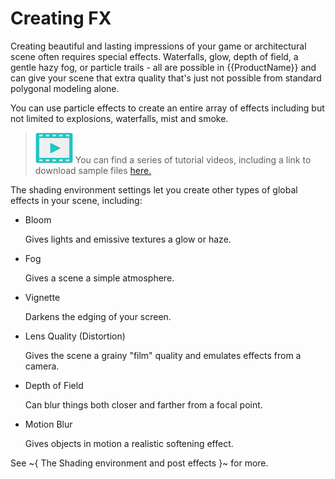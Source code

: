 # Creating FX

Creating beautiful and lasting impressions of your game or architectural scene often requires special effects. Waterfalls, glow, depth of field, a gentle hazy fog, or particle trails - all are possible in {{ProductName}} and can give your scene that extra quality that's just not possible from standard polygonal modeling alone.

You can use particle effects to create an entire array of effects including but not limited to explosions, waterfalls, mist and smoke.

> ![](images/icon_video.png) You can find a series of tutorial videos, including a link to download sample files <a href="http://area.autodesk.com/learning/creating-particle-effects-in-stingray" target="blank">here.</a>

The shading environment settings let you create other types of global effects in your scene, including:

- Bloom

    Gives lights and emissive textures a glow or haze.

- Fog

    Gives a scene a simple atmosphere.

- Vignette

    Darkens the edging of your screen.

- Lens Quality (Distortion)

    Gives the scene a grainy "film" quality and emulates effects from a camera.

- Depth of Field

    Can blur things both closer and farther from a focal point.

- Motion Blur

    Gives objects in motion a realistic softening effect.

See ~{ The Shading environment and post effects }~ for more.
